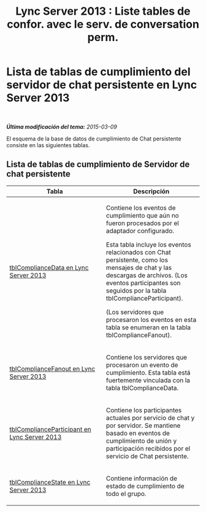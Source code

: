 ﻿---
title: "Lync Server 2013 : Liste tables de confor. avec le serv. de conversation perm."
TOCTitle: Lista de tablas de cumplimiento del servidor de chat persistente
ms:assetid: 8563446e-90cc-47cc-8a8e-4883decfe195
ms:mtpsurl: https://technet.microsoft.com/es-es/library/JJ215878(v=OCS.15)
ms:contentKeyID: 48275898
ms.date: 01/07/2017
mtps_version: v=OCS.15
ms.translationtype: HT
---

# Lista de tablas de cumplimiento del servidor de chat persistente en Lync Server 2013

 

_**Última modificación del tema:** 2015-03-09_

El esquema de la base de datos de cumplimiento de Chat persistente consiste en las siguientes tablas.

## Lista de tablas de cumplimiento de Servidor de chat persistente


<table>
<colgroup>
<col style="width: 50%" />
<col style="width: 50%" />
</colgroup>
<thead>
<tr class="header">
<th>Tabla</th>
<th>Descripción</th>
</tr>
</thead>
<tbody>
<tr class="odd">
<td><p><a href="lync-server-2013-tblcompliancedata.md">tblComplianceData en Lync Server 2013</a></p></td>
<td><p>Contiene los eventos de cumplimiento que aún no fueron procesados por el adaptador configurado.</p>
<p>Esta tabla incluye los eventos relacionados con Chat persistente, como los mensajes de chat y las descargas de archivos. (Los eventos participantes son seguidos por la tabla tblComplianceParticipant).</p>
<p>(Los servidores que procesaron los eventos en esta tabla se enumeran en la tabla tblComplianceFanout).</p></td>
</tr>
<tr class="even">
<td><p><a href="lync-server-2013-tblcompliancefanout.md">tblComplianceFanout en Lync Server 2013</a></p></td>
<td><p>Contiene los servidores que procesaron un evento de cumplimiento. Esta tabla está fuertemente vinculada con la tabla tblComplianceData.</p></td>
</tr>
<tr class="odd">
<td><p><a href="lync-server-2013-tblcomplianceparticipant.md">tblComplianceParticipant en Lync Server 2013</a></p></td>
<td><p>Contiene los participantes actuales por servicio de chat y por servidor. Se mantiene basado en eventos de cumplimiento de unión y participación recibidos por el servicio de Chat persistente.</p></td>
</tr>
<tr class="even">
<td><p><a href="lync-server-2013-tblcompliancestate.md">tblComplianceState en Lync Server 2013</a></p></td>
<td><p>Contiene información de estado de cumplimiento de todo el grupo.</p></td>
</tr>
</tbody>
</table>

